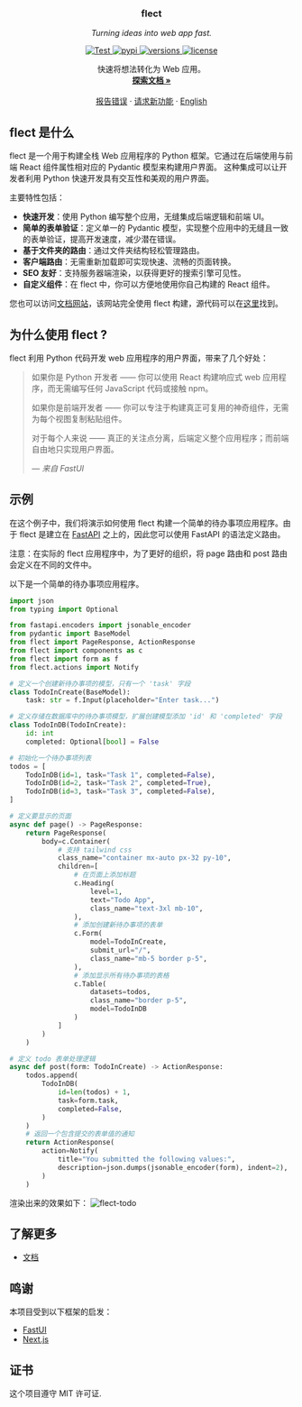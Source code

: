 <!-- 项目标志 -->
<div align="center">

  <h3 align="center">flect</h3>
  <p align='center'>
    <em>Turning ideas into web app fast.</em>
  </p>
  <p align="center">
    <a href="https://github.com/Chaoyingz/flect/actions?query=workflow" target="_blank">
        <img src="https://github.com/Chaoyingz/flect/actions/workflows/test.yaml/badge.svg?event=push&branch=main" alt="Test">
    </a>
    <a href="https://pypi.python.org/pypi/flect" target="_blank">
        <img src="https://img.shields.io/pypi/v/flect.svg" alt="pypi">
    </a>
    <a href="https://github.com/Chaoyingz/flect" target="_blank">
        <img src="https://img.shields.io/pypi/pyversions/flect.svg" alt="versions">
    </a>
    <a href="https://github.com/Chaoyingz/flect/blob/main/LICENSE" target="_blank">
        <img src="https://img.shields.io/github/license/chaoyingz/flect.svg" alt="license">
    </a>
  </p>
  <p align="center">
    快速将想法转化为 Web 应用。
    <br />
    <a href="https://flect.celerforge.com/"><strong>探索文档 »</strong></a>
    <br />
    <br />
    <a href="https://github.com/Chaoyingz/flect/issues">报告错误</a>
    ·
    <a href="https://github.com/Chaoyingz/flect/issues">请求新功能</a>
    ·
    <a href="https://github.com/Chaoyingz/flect/">English</a>
  </p>
</div>

<!-- flect 是什么 -->

## flect 是什么

flect 是一个用于构建全栈 Web 应用程序的 Python 框架。它通过在后端使用与前端 React 组件属性相对应的 Pydantic 模型来构建用户界面。
这种集成可以让开发者利用 Python 快速开发具有交互性和美观的用户界面。

主要特性包括：

- **快速开发**：使用 Python 编写整个应用，无缝集成后端逻辑和前端 UI。
- **简单的表单验证**：定义单一的 Pydantic 模型，实现整个应用中的无缝且一致的表单验证，提高开发速度，减少潜在错误。
- **基于文件夹的路由**：通过文件夹结构轻松管理路由。
- **客户端路由**：无需重新加载即可实现快速、流畅的页面转换。
- **SEO 友好**：支持服务器端渲染，以获得更好的搜索引擎可见性。
- **自定义组件**：在 flect 中，你可以方便地使用你自己构建的 React 组件。

您也可以访问[文档网站](https://flect.celerforge.com/docs/introduction/)，该网站完全使用 flect 构建，源代码可以在[这里](https://github.com/Chaoyingz/flect/tree/main/docs)找到。

## 为什么使用 flect ?

flect 利用 Python 代码开发 web 应用程序的用户界面，带来了几个好处：

> 如果你是 Python 开发者 —— 你可以使用 React 构建响应式 web 应用程序，而无需编写任何 JavaScript 代码或接触 npm。
>
> 如果你是前端开发者 —— 你可以专注于构建真正可复用的神奇组件，无需为每个视图复制粘贴组件。
>
> 对于每个人来说 —— 真正的关注点分离，后端定义整个应用程序；而前端自由地只实现用户界面。
>
> — _来自 FastUI_

## 示例

在这个例子中，我们将演示如何使用 flect 构建一个简单的待办事项应用程序。由于 flect 是建立在 [FastAPI](https://fastapi.tiangolo.com/) 之上的，因此您可以使用 FastAPI 的语法定义路由。

注意：在实际的 flect 应用程序中，为了更好的组织，将 page 路由和 post 路由会定义在不同的文件中。

以下是一个简单的待办事项应用程序。

```python
import json
from typing import Optional

from fastapi.encoders import jsonable_encoder
from pydantic import BaseModel
from flect import PageResponse, ActionResponse
from flect import components as c
from flect import form as f
from flect.actions import Notify

# 定义一个创建新待办事项的模型，只有一个 'task' 字段
class TodoInCreate(BaseModel):
    task: str = f.Input(placeholder="Enter task...")

# 定义存储在数据库中的待办事项模型，扩展创建模型添加 'id' 和 'completed' 字段
class TodoInDB(TodoInCreate):
    id: int
    completed: Optional[bool] = False

# 初始化一个待办事项列表
todos = [
    TodoInDB(id=1, task="Task 1", completed=False),
    TodoInDB(id=2, task="Task 2", completed=True),
    TodoInDB(id=3, task="Task 3", completed=False),
]

# 定义要显示的页面
async def page() -> PageResponse:
    return PageResponse(
        body=c.Container(
            # 支持 tailwind css
            class_name="container mx-auto px-32 py-10",
            children=[
                # 在页面上添加标题
                c.Heading(
                    level=1,
                    text="Todo App",
                    class_name="text-3xl mb-10",
                ),
                # 添加创建新待办事项的表单
                c.Form(
                    model=TodoInCreate,
                    submit_url="/",
                    class_name="mb-5 border p-5",
                ),
                # 添加显示所有待办事项的表格
                c.Table(
                    datasets=todos,
                    class_name="border p-5",
                    model=TodoInDB
                )
            ]
        )
    )

# 定义 todo 表单处理逻辑
async def post(form: TodoInCreate) -> ActionResponse:
    todos.append(
        TodoInDB(
            id=len(todos) + 1,
            task=form.task,
            completed=False,
        )
    )
    # 返回一个包含提交的表单值的通知
    return ActionResponse(
        action=Notify(
            title="You submitted the following values:",
            description=json.dumps(jsonable_encoder(form), indent=2),
        )
    )
```

渲染出来的效果如下：
![flect-todo](https://github.com/Chaoyingz/flect/assets/32626585/f48415d8-b25c-432d-8dc4-d0bd4d65777d)

## 了解更多

- [文档](https://flect.celerforge.com/)

## 鸣谢

本项目受到以下框架的启发：

- [FastUI](https://github.com/pydantic/FastUI)
- [Next.js](https://nextjs.org/)

## 证书

这个项目遵守 MIT 许可证.
